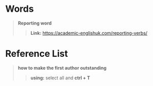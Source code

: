 # Words
> **Reporting word**
>> **Link:** https://academic-englishuk.com/reporting-verbs/


# Reference List 
> **how to make the first author outstanding**
>> **using:** select all and **ctrl + T**




